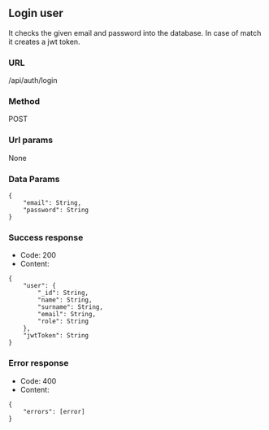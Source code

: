 ## Login user

It checks the given email and password into the database.
In case of match it creates a jwt token.

### URL

/api/auth/login

### Method

POST

### Url params

None

### Data Params
```
{
    "email": String,
    "password": String
}
```
### Success response
- Code: 200
- Content:
```
{
    "user": {
        "_id": String,
        "name": String,
        "surname": String,
        "email": String,
        "role": String
    },
    "jwtToken": String
}
```

### Error response
- Code: 400
- Content:
```
{
    "errors": [error]
}
```
